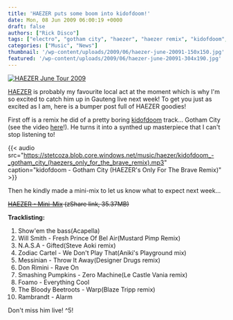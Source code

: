 ```yaml
---
title: 'HAEZER puts some boom into kidofdoom!'
date: Mon, 08 Jun 2009 06:00:19 +0000
draft: false
authors: ["Rick Disco"]
tags: ["electro", "gotham city", "haezer", "haezer remix", "kidofdoom", "mini-mix", "south africa", "synth", "tour"]
categories: ["Music", "News"]
thumbnail: '/wp-content/uploads/2009/06/haezer-june-20091-150x150.jpg'
featured: '/wp-content/uploads/2009/06/haezer-june-20091-304x190.jpg'
---
```


[![HAEZER June Tour 2009](/wp-content/uploads/2009/06/haezer-june-2009.jpg "HAEZER June Tour 2009")](/wp-content/uploads/2009/06/haezer-june-2009.jpg)

[HAEZER](http://www.facebook.com/pages/HAEZER/24353086721 "HAEZER on Facebook") is probably my favourite local act at the moment which is why I'm so excited to catch him up in Gauteng live next week! To get you just as excited as I am, here is a bumper post full of HAEZER goodies!

First off is a remix he did of a pretty boring [kidofdoom](http://www.facebook.com/pages/kidofdoom/7541330893 "kidofdoom on Facebook") track... Gotham City (see the video [here](http://www.speakerbox.co.za/content/video.aspx?id=315 "kidofdoom - Gotham City Video on Spearbox")!). He turns it into a synthed up masterpiece that I can't stop listening to!

{{< audio
    src="https://stetcoza.blob.core.windows.net/music/haezer/kidofdoom_-_gotham_city_(haezers_only_for_the_brave_remix).mp3"
    caption="kidofdoom - Gotham City (HAEZER's Only For The Brave Remix)" >}}

Then he kindly made a mini-mix to let us know what to expect next week...

~~[HAEZER - Mini-Mix](http://www.zshare.net/audio/609055307ca5b52a/ "HAEZER Mini-Mix") (zShare link, 35.37MB)~~

**Tracklisting:**

1. Show'em the bass(Acapella)
2. Will Smith - Fresh Prince Of Bel Air(Mustard Pimp Remix)
3. N.A.S.A - Gifted(Steve Aoki remix)
4. Zodiac Cartel - We Don't Play That(Aniki's Playground mix)
5. Messinian - Throw It Away(Designer Drugs remix)
6. Don Rimini - Rave On
7. Smashing Pumpkins - Zero Machine(Le Castle Vania remix)
8. Foamo - Everything Cool
9. The Bloody Beetroots - Warp(Blaze Tripp remix)
10. Rambrandt - Alarm

Don't miss him live! ^5!